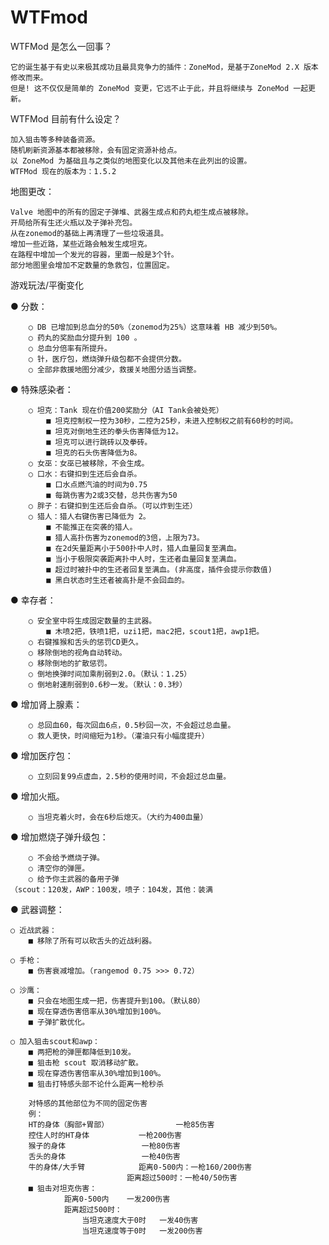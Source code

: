 # WTFmod
WTFMod 是怎么一回事？

	它的诞生基于有史以来极其成功且最具竞争力的插件：ZoneMod，是基于ZoneMod 2.X 版本修改而来。
	但是! 这不仅仅是简单的 ZoneMod 变更，它远不止于此，并且将继续与 ZoneMod 一起更新。

WTFMod 目前有什么设定？

	加入狙击等多种装备资源。
	随机刷新资源基本都被移除，会有固定资源补给点。
	以 ZoneMod 为基础且与之类似的地图变化以及其他未在此列出的设置。
	WTFMod 现在的版本为：1.5.2


地图更改：

	Valve 地图中的所有的固定子弹堆、武器生成点和药丸柜生成点被移除。
	开局给所有生还火瓶以及子弹补充包。
	从在zonemod的基础上再清理了一些垃圾道具。
	增加一些近路，某些近路会触发生成坦克。
	在路程中增加一个发光的容器，里面一般是3个针。
	部分地图里会增加不定数量的急救包，位置固定。


游戏玩法/平衡变化

● 分数：

		○ DB 已增加到总血分的50%（zonemod为25%）这意味着 HB 减少到50%。
		○ 药丸的奖励血分提升到 100 。
		○ 总血分倍率有所提升。
		○ 针，医疗包，燃烧弹升级包都不会提供分数。
		○ 全部非救援地图分减少，救援关地图分适当调整。
● 特殊感染者：

		○ 坦克：Tank 现在价值200奖励分（AI Tank会被处死） 
			■ 坦克控制权一控为30秒，二控为25秒，未进入控制权之前有60秒的时间。
			■ 坦克对倒地生还的拳头伤害降低为12。
			■ 坦克可以进行跳砖以及拳砖。
			■ 坦克的石头伤害降低为8。
		○ 女巫：女巫已被移除，不会生成。
		○ 口水：右键扣到生还后会自杀。
			■ 口水点燃汽油的时间为0.75
			■ 每跳伤害为2或3交替，总共伤害为50
		○ 胖子：右键扣到生还后会自杀。（可以炸到生还）
		○ 猎人：猎人右键伤害已降低为 2。
			■ 不能推正在突袭的猎人。
			■ 猎人高扑伤害为zonemod的3倍，上限为73。
			■ 在2d矢量距离小于500扑中人时，猎人血量回复至满血。
			■ 当小于极限突袭距离扑中人时，生还者血量回复至满血。
			■ 超过时被扑中的生还者回复至满血。(非高度，插件会提示你数值)
			■ 黑白状态时生还者被高扑是不会回血的。

● 幸存者：

		○ 安全室中将生成固定数量的主武器。
			■ 木喷2把，铁喷1把，uzi1把，mac2把，scout1把，awp1把。
		○ 右键推猴和舌头的惩罚CD更久。
		○ 移除倒地的视角自动转动。
		○ 移除倒地的扩散惩罚。
		○ 倒地换弹时间加乘削弱到2.0。（默认：1.25）
		○ 倒地射速削弱到0.6秒一发。（默认：0.3秒）
● 增加肾上腺素：

		○ 总回血60，每次回血6点，0.5秒回一次，不会超过总血量。
		○ 救人更快，时间缩短为1秒。（灌油只有小幅度提升）
● 增加医疗包：

		○ 立刻回复99点虚血，2.5秒的使用时间，不会超过总血量。
● 增加火瓶。

		○ 当坦克着火时，会在6秒后熄灭。（大约为400血量）
● 增加燃烧子弹升级包：

		○ 不会给予燃烧子弹。
		○ 清空你的弹匣。
		○ 给予你主武器的备用子弹
	（scout：120发，AWP：100发，喷子：104发，其他：装满

● 武器调整：
	
	○ 近战武器：
		■ 移除了所有可以砍舌头的近战利器。
	
	○ 手枪：
		■ 伤害衰减增加。（rangemod 0.75 >>> 0.72）
		
	○ 沙鹰：
		■ 只会在地图生成一把，伤害提升到100。（默认80）
		■ 现在穿透伤害倍率从30%增加到100%。
		■ 子弹扩散优化。
                           
	○ 加入狙击scout和awp：
		■ 两把枪的弹匣都降低到10发。
		■ 狙击枪 scout 取消移动扩散。
		■ 现在穿透伤害倍率从30%增加到100%。
		■ 狙击打特感头部不论什么距离一枪秒杀  
		
		对特感的其他部位为不同的固定伤害
		例：
		HT的身体（胸部+胃部）		       一枪85伤害
		控住人时的HT身体			一枪200伤害
		猴子的身体				  一枪80伤害
		舌头的身体				  一枪40伤害
		牛的身体/大手臂			距离0-500内：一枪160/200伤害
						      距离超过500时：一枪40/50伤害
		■ 狙击对坦克伤害：
				距离0-500内	一发200伤害
				距离超过500时：
					当坦克速度大于0时	一发40伤害
					当坦克速度等于0时	一发200伤害
